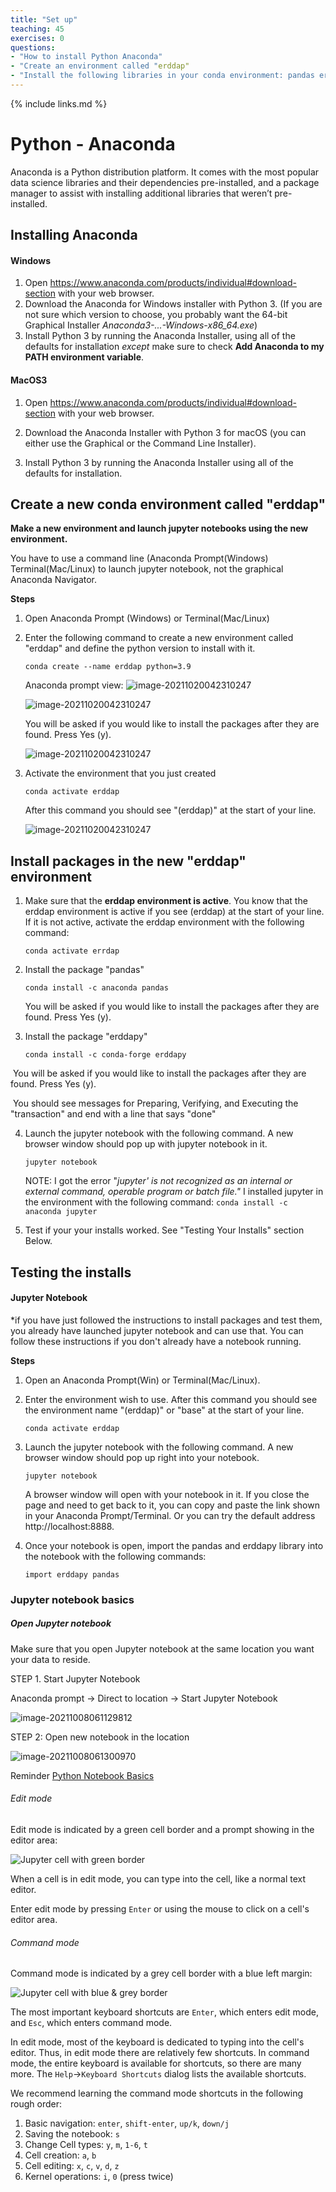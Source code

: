 ```yaml
---
title: "Set up"
teaching: 45
exercises: 0
questions:
- "How to install Python Anaconda"
- "Create an environment called "erddap"
- "Install the following libraries in your conda environment: pandas erddapy urllib3 "
---
```

{% include links.md %}


# Python - Anaconda

Anaconda is a Python distribution platform. It comes with the most popular data science libraries and their dependencies pre-installed, and a package manager to assist with installing additional libraries that weren’t pre-installed.

## Installing Anaconda

#### Windows

1. Open https://www.anaconda.com/products/individual#download-section with your web browser.
2. Download the Anaconda for Windows installer with Python 3. (If you are not sure which version to choose, you probably want the  64-bit Graphical Installer *Anaconda3-...-Windows-x86_64.exe*)
3. Install Python 3 by running the Anaconda Installer, using all of the defaults for installation *except* make sure to check **Add Anaconda to my PATH environment variable**.

#### MacOS3

1. Open https://www.anaconda.com/products/individual#download-section with your web browser.

2. Download the Anaconda Installer with Python 3 for macOS (you can either use the Graphical or the Command Line Installer).

3. Install Python 3 by running the Anaconda Installer using all of the defaults for installation.

   

## Create a new conda environment called "erddap"

**Make a new environment and launch jupyter notebooks using the new environment.**

You have to use a command line (Anaconda Prompt(Windows)  Terminal(Mac/Linux) to launch jupyter notebook, not the graphical  Anaconda Navigator.

**Steps**

1. Open Anaconda Prompt (Windows) or Terminal(Mac/Linux)

2. Enter the following command to create a new environment called "erddap" and define the python version to install with it. 

   ```conda create --name erddap python=3.9```

  

   Anaconda prompt view:    ![image-20211020042310247](../assets/img/install_basepath.png)

   ![image-20211020042310247](../assets/img/install_environment.png) 

   

   You will be asked if you would like to install the packages after they are found.  Press Yes (y).

   ![image-20211020042310247](../assets/img/install_environment_II.png)

   

3. Activate the environment that you just created

   ```conda activate erddap```


    After this command you should see "(erddap)" at the start of your line.

   ![image-20211020042310247](../assets/img/install_environment_III.png)



## Install packages in the new "erddap" environment

1. Make sure that the **erddap environment is active**. You know that the erddap environment is active if you see (erddap) at the start of your line. If it is not active, activate the erddap environment with the following command:

   ```conda activate errdap```
   
2. Install the package "pandas" 

   ```conda install -c anaconda pandas```


   You will be asked if you would like to install the packages after they are found.  Press Yes (y).

3. Install the package "erddapy"

   ```conda install -c conda-forge erddapy```

​       You will be asked if you would like to install the packages after they are found.  Press Yes (y).

​       You should see messages for Preparing, Verifying, and Executing the "transaction" and end with a line    that says "done"

4. Launch the jupyter notebook with the following command. A new browser window should pop up with jupyter notebook in it.

   ```jupyter notebook```


   NOTE: I got the error "*jupyter' is not recognized as an internal or external command, operable program or batch file."* I installed jupyter in the environment with the following command: ```conda install -c anaconda jupyter```

6. Test if your your installs worked. See "Testing Your Installs" section Below.



## Testing the installs

#### Jupyter Notebook

*if you have just followed the instructions to install packages and  test them, you already have launched jupyter notebook and can use that.  You can follow these instructions if you don't already have a notebook  running.

**Steps**

1. Open an Anaconda Prompt(Win) or Terminal(Mac/Linux). 

2. Enter the environment wish to use.  After this command you should  see the environment name "(erddap)"  or "base" at the start of  your line.

   ```
   conda activate erddap
   ```
   
3. Launch the jupyter notebook with the following command. A new browser window should pop up right into your notebook.

   ```
   jupyter notebook
   ```

   A browser window will open with your notebook in it. If you close  the page and need to get back to it, you can copy and paste the link  shown in your Anaconda Prompt/Terminal.  Or you can try the default  address	http://localhost:8888.

4. Once your notebook is open, import the pandas and erddapy library into the notebook with the following commands: 

   ```import erddapy
   import erddapy pandas
   ```

   

###  Jupyter notebook basics

##### Open Jupyter notebook 

Make sure that you open Jupyter notebook at the same location you want your data to reside.

STEP 1. Start Jupyter Notebook

Anaconda prompt -> Direct to location -> Start Jupyter Notebook 

![image-20211008061129812](C:\Users\ksoenen\AppData\Roaming\Typora\typora-user-images\image-20211008061129812.png)



STEP 2: Open new notebook in the location

![image-20211008061300970](C:\Users\ksoenen\AppData\Roaming\Typora\typora-user-images\image-20211008061300970.png)

Reminder [Python Notebook Basics](https://nbviewer.org/github/jupyter/notebook/blob/master/docs/source/examples/Notebook/Notebook%20Basics.ipynb)

###### Edit mode

Edit mode is indicated by a green cell border and a prompt showing in the editor area:

![Jupyter cell with green border](https://nbviewer.org/github/jupyter/notebook/blob/master/docs/source/examples/Notebook/images/edit_mode.png)

When a cell is in edit mode, you can type into the cell, like a normal text editor.

Enter edit mode by pressing `Enter` or using the mouse to click on a cell's editor area.

###### Command mode

Command mode is indicated by a grey cell border with a blue left margin:

![Jupyter cell with blue & grey border](https://nbviewer.org/github/jupyter/notebook/blob/master/docs/source/examples/Notebook/images/command_mode.png)

The most important keyboard shortcuts are `Enter`, which enters edit mode, and `Esc`, which enters command mode.

In edit mode, most of the keyboard is dedicated to typing into the  cell's editor. Thus, in edit mode there are relatively few shortcuts.   In command mode, the entire keyboard is available for shortcuts, so  there are many more.  The `Help`->`Keyboard Shortcuts` dialog lists the available shortcuts.

We recommend learning the command mode shortcuts in the following rough order:

1. Basic navigation: `enter`, `shift-enter`, `up/k`, `down/j`
2. Saving the notebook: `s`
3. Change Cell types: `y`, `m`, `1-6`, `t`
4. Cell creation: `a`, `b`
5. Cell editing: `x`, `c`, `v`, `d`, `z`
6. Kernel operations: `i`, `0` (press twice)













